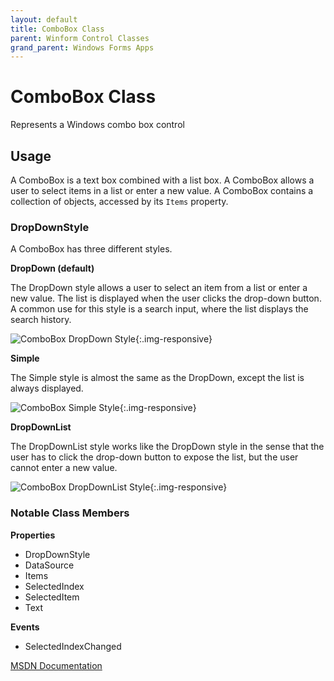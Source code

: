 ```yaml
---
layout: default
title: ComboBox Class
parent: Winform Control Classes
grand_parent: Windows Forms Apps
---
```


ComboBox Class
==============

Represents a Windows combo box control

Usage
-----

A ComboBox is a text box combined with a list box. A ComboBox allows a user to select items in a list or enter a new value. A ComboBox contains a collection of objects, accessed by its `Items` property.

### DropDownStyle

A ComboBox has three different styles.

**DropDown (default)**

The DropDown style allows a user to select an item from a list or enter a new value. The list is displayed when the user clicks the drop-down button. A common use for this style is a search input, where the list displays the search history.

![ComboBox DropDown Style](images/combobox_dropdown.png){:.img-responsive}

**Simple**

The Simple style is almost the same as the DropDown, except the list is always displayed.

![ComboBox Simple Style](images/combobox_simple.png){:.img-responsive}

**DropDownList**

The DropDownList style works like the DropDown style in the sense that the user has to click the drop-down button to expose the list, but the user cannot enter a new value.

![ComboBox DropDownList Style](images/combobox_dropdownlist.png){:.img-responsive}

### Notable Class Members

**Properties**

*   DropDownStyle
*   DataSource
*   Items
*   SelectedIndex
*   SelectedItem
*   Text

**Events**

*   SelectedIndexChanged

<a href="https://docs.microsoft.com/en-us/dotnet/api/system.windows.forms.combobox?view=net-5.0" target="_blank">MSDN Documentation</a>

